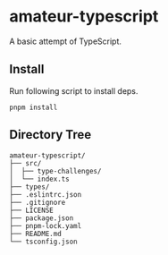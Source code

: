 # amateur-typescript

A basic attempt of TypeScript.

## Install

Run following script to install deps.

```shell
pnpm install
```

## Directory Tree

```text
amateur-typescript/
├── src/
│  ├── type-challenges/
│  └── index.ts
├── types/
├── .eslintrc.json
├── .gitignore
├── LICENSE
├── package.json
├── pnpm-lock.yaml
├── README.md
└── tsconfig.json
```
